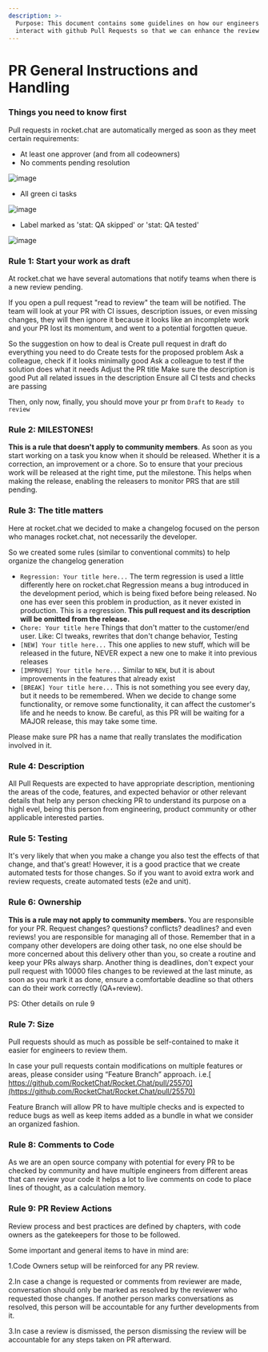 ```yaml
---
description: >-
  Purpose: This document contains some guidelines on how our engineers should
  interact with github Pull Requests so that we can enhance the review process.
---
```


# PR General Instructions and Handling

### Things you need to know first

Pull requests in rocket.chat are automatically merged as soon as they meet certain requirements:

* At least one approver (and from all codeowners)
* No comments pending resolution

![image](https://user-images.githubusercontent.com/5263975/182194305-45cf130d-46f0-4e40-ba68-3e02bba2db8b.png)

* All green ci tasks

![image](https://user-images.githubusercontent.com/5263975/182194264-ecc06a2d-b5da-488a-8483-80cccbe8cf65.png)

* Label marked as 'stat: QA skipped' or 'stat: QA tested'

![image](https://user-images.githubusercontent.com/5263975/182193873-bbfea43d-cc8a-4442-92dd-1e8d6ecf34f8.png)

### Rule 1: Start your work as draft

At rocket.chat we have several automations that notify teams when there is a new review pending.

If you open a pull request "read to review" the team will be notified. The team will look at your PR with CI issues, description issues, or even missing changes, they will then ignore it because it looks like an incomplete work and your PR lost its momentum, and went to a potential forgotten queue.

So the suggestion on how to deal is Create pull request in draft do everything you need to do Create tests for the proposed problem Ask a colleague, check if it looks minimally good Ask a colleague to test if the solution does what it needs Adjust the PR title Make sure the description is good Put all related issues in the description Ensure all CI tests and checks are passing

Then, only now, finally, you should move your pr from `Draft` to `Ready to review`

### Rule 2: MILESTONES!

**This is a rule that doesn't apply to community members**. As soon as you start working on a task you know when it should be released. Whether it is a correction, an improvement or a chore. So to ensure that your precious work will be released at the right time, put the milestone. This helps when making the release, enabling the releasers to monitor PRS that are still pending.

### Rule 3: The title matters

Here at rocket.chat we decided to make a changelog focused on the person who manages rocket.chat, not necessarily the developer.

So we created some rules (similar to conventional commits) to help organize the changelog generation

* `Regression: Your title here...` The term regression is used a little differently here on rocket.chat Regression means a bug introduced in the development period, which is being fixed before being released. No one has ever seen this problem in production, as it never existed in production. This is a regression. **This pull request and its description will be omitted from the release.**
* `Chore: Your title here` Things that don't matter to the customer/end user. Like: CI tweaks, rewrites that don't change behavior, Testing
* `[NEW] Your title here...` This one applies to new stuff, which will be released in the future, NEVER expect a new one to make it into previous releases
* `[IMPROVE] Your title here...` Similar to `NEW`, but it is about improvements in the features that already exist
* `[BREAK] Your title here...` This is not something you see every day, but it needs to be remembered. When we decide to change some functionality, or remove some functionality, it can affect the customer's life and he needs to know. Be careful, as this PR will be waiting for a MAJOR release, this may take some time.

Please make sure PR has a name that really translates the modification involved in it.

### Rule 4: Description

All Pull Requests are expected to have appropriate description, mentioning the areas of the code, features, and expected behavior or other relevant details that help any person checking PR to understand its purpose on a highl evel, being this person from engineering, product community or other applicable interested parties.

### Rule 5: Testing

It's very likely that when you make a change you also test the effects of that change, and that's great! However, it is a good practice that we create automated tests for those changes. So if you want to avoid extra work and review requests, create automated tests (e2e and unit).

### Rule 6: Ownership

**This is a rule may not apply to community members.** You are responsible for your PR. Request changes? questions? conflicts? deadlines? and even reviews! you are responsible for managing all of those. Remember that in a company other developers are doing other task, no one else should be more concerned about this delivery other than you, so create a routine and keep your PRs always sharp. Another thing is deadlines, don't expect your pull request with 10000 files changes to be reviewed at the last minute, as soon as you mark it as done, ensure a comfortable deadline so that others can do their work correctly (QA+review).

PS: Other details on rule 9

### Rule 7: Size

Pull requests should as much as possible be self-contained to make it easier for engineers to review them.

In case your pull requests contain modifications on multiple features or areas, please consider using “Feature Branch” approach. i.e.[ https://github.com/RocketChat/Rocket.Chat/pull/25570](https://github.com/RocketChat/Rocket.Chat/pull/25570)

Feature Branch will allow PR to have multiple checks and is expected to reduce bugs as well as keep items added as a bundle in what we consider an organized fashion.

### Rule 8: Comments to Code

As we are an open source company with potential for every PR to be checked by community and have multiple engineers from different areas that can review your code it helps a lot to live comments on code to place lines of thought, as a calculation memory.

### Rule 9: PR Review Actions

Review process and best practices are defined by chapters, with code owners as the gatekeepers for those to be followed.

Some important and general items to have in mind are:&#x20;

1.Code Owners setup will be reinforced for any PR review.

2.In case a change is requested or comments from reviewer are made, conversation should only be marked as resolved by the reviewer who requested those changes. If another person marks conversations as resolved, this person will be accountable for any further developments from it.

3.In case a review is dismissed, the person dismissing the review will be accountable for any steps taken on PR afterward.

